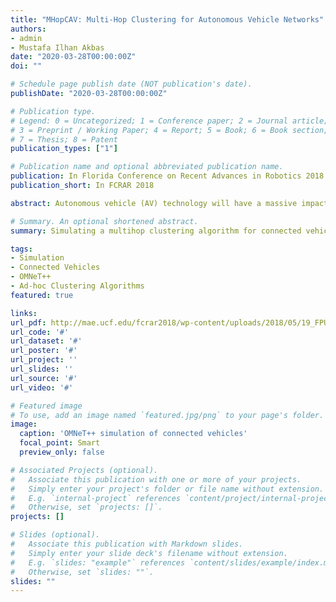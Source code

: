 ```yaml
---
title: "MHopCAV: Multi-Hop Clustering for Autonomous Vehicle Networks"
authors:
- admin
- Mustafa Ilhan Akbas
date: "2020-03-28T00:00:00Z"
doi: ""

# Schedule page publish date (NOT publication's date).
publishDate: "2020-03-28T00:00:00Z"

# Publication type.
# Legend: 0 = Uncategorized; 1 = Conference paper; 2 = Journal article;
# 3 = Preprint / Working Paper; 4 = Report; 5 = Book; 6 = Book section;
# 7 = Thesis; 8 = Patent
publication_types: ["1"]

# Publication name and optional abbreviated publication name.
publication: In Florida Conference on Recent Advances in Robotics 2018
publication_short: In FCRAR 2018

abstract: Autonomous vehicle (AV) technology will have a massive impact on the transportation infrastructure [1]. Intelligent transportation systems are going to be available as vehicle (V2V) and vehicle to infrastructure (V2I) communication become available together with AV technology. In the intelligent transportation systems, the communication among AVs and between AV networks and the infrastructure will be critical. Therefore, clustering solutions must be developed for AV fleets. In this paper, we present the clustering protocol, MHopCAV, the Multi-Hop Clustering Algorithm for Autonomous Vehicle Networks. MHopCAV uses the k-hop clustering algorithm [2], which is designed for dynamic, wireless networks, and adapts it for the clustering of nodes in ACV networks. The k-hop Clustering Algorithm uses a set of four rules to distribute a cluster based on weights. There is a minimum and maximum weight that are defined, "MIN" and "MAX" respectively, as well as the weight of each node, "wn". The cluster head is the node with the MAX weight. The cluster heads also have the network of nodes surrounding them, "N(n)". The set of rules are as follows: Rule 1: This rule creates the basis for the hierarchical structure of each cluster, where each node will adopt a weight one less than whatever the greatest weight in its network is. if max(W(N(n))) > wn, wn = max(W(N(n)))-1 Rule 2: Whenever all nodes in a network have the minimum weight, the node will declare itself the cluster head. if max(W(N(n)) == MIN && wn == MIN, wn = MAX; Rule 3: In order to avoid fragmentation, when none of the nodes are the cluster head, the node will lower its weight by one. if max(W(N(n))) <= wn && wn != MAX, wn = wn-1; Rule 4: When there are multiple cluster heads, some other criteria can be used to decide which node will remain cluster head. if max(W(N(n)) == MAX && wn == MAX, wn = apply criterion to select a node from set(max(W(N(n)), wn); wn = wn-1; MHopCAV adapts k-hop clustering algorithms for AV networks. In these networks, the members of a cluster are defined within a predefined communication range and the maximum weight found in that network, "W(N(n))". AVs use their communication capabilities to announce their properties to other AVs around them periodically, and from the information gathered, calculate their own weight in the network. Each node has its own update interval at which it sends out the information including its address, weight and energy. The energy is important in this update since for rule four, the node with the most battery left is used as the cluster head. Each node stores every one of these packets as a neighbor ("N(n)") and uses the timestamp given in it to check if it hasn't been updated for mobility purposes. As a results of the highly mobile nature of AV network, MHopCAV ensures that nodes that are not within range of any other node adopt the minimum weight. Additionally, the neighbors are traversed to remove any node that has not been heard from for a preset time interval. OMNeT++ [3] is used for the simulation study of MHopCAV. OMNeT++ allows realistic simulation of the mobility and wireless networking features of AV networks.

# Summary. An optional shortened abstract.
summary: Simulating a multihop clustering algorithm for connected vehicles.

tags:
- Simulation
- Connected Vehicles
- OMNeT++
- Ad-hoc Clustering Algorithms
featured: true

links:
url_pdf: http://mae.ucf.edu/fcrar2018/wp-content/uploads/2018/05/19_FPU-Autonomous-Medrano-Berumen-Akbas-cr.pdf
url_code: '#'
url_dataset: '#'
url_poster: '#'
url_project: ''
url_slides: ''
url_source: '#'
url_video: '#'

# Featured image
# To use, add an image named `featured.jpg/png` to your page's folder.
image:
  caption: 'OMNeT++ simulation of connected vehicles'
  focal_point: Smart
  preview_only: false

# Associated Projects (optional).
#   Associate this publication with one or more of your projects.
#   Simply enter your project's folder or file name without extension.
#   E.g. `internal-project` references `content/project/internal-project/index.md`.
#   Otherwise, set `projects: []`.
projects: []

# Slides (optional).
#   Associate this publication with Markdown slides.
#   Simply enter your slide deck's filename without extension.
#   E.g. `slides: "example"` references `content/slides/example/index.md`.
#   Otherwise, set `slides: ""`.
slides: ""
---
```

